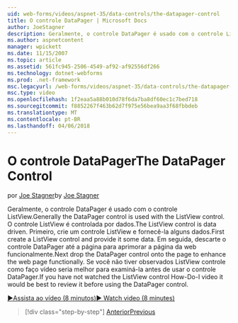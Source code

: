 ```yaml
---
uid: web-forms/videos/aspnet-35/data-controls/the-datapager-control
title: O controle DataPager | Microsoft Docs
author: JoeStagner
description: Geralmente, o controle DataPager é usado com o controle ListView. O controle ListView é controlada por dados. Primeiro, crie um controle ListView e fornecê-lo algumas d...
ms.author: aspnetcontent
manager: wpickett
ms.date: 11/15/2007
ms.topic: article
ms.assetid: 561fc945-2506-4549-af92-af92556df266
ms.technology: dotnet-webforms
ms.prod: .net-framework
msc.legacyurl: /web-forms/videos/aspnet-35/data-controls/the-datapager-control
msc.type: video
ms.openlocfilehash: 1f2eaa5a88b010d78f6da7ba8df60ec1c7bed718
ms.sourcegitcommit: f8852267f463b62d7f975e56bea9aa3f68fbbdeb
ms.translationtype: MT
ms.contentlocale: pt-BR
ms.lasthandoff: 04/06/2018
---
```

<a name="the-datapager-control"></a><span data-ttu-id="064f4-105">O controle DataPager</span><span class="sxs-lookup"><span data-stu-id="064f4-105">The DataPager Control</span></span>
====================
<span data-ttu-id="064f4-106">por [Joe Stagner](https://github.com/JoeStagner)</span><span class="sxs-lookup"><span data-stu-id="064f4-106">by [Joe Stagner](https://github.com/JoeStagner)</span></span>

<span data-ttu-id="064f4-107">Geralmente, o controle DataPager é usado com o controle ListView.</span><span class="sxs-lookup"><span data-stu-id="064f4-107">Generally the DataPager control is used with the ListView control.</span></span> <span data-ttu-id="064f4-108">O controle ListView é controlada por dados.</span><span class="sxs-lookup"><span data-stu-id="064f4-108">The ListView control is data driven.</span></span> <span data-ttu-id="064f4-109">Primeiro, crie um controle ListView e fornecê-la alguns dados.</span><span class="sxs-lookup"><span data-stu-id="064f4-109">First create a ListView control and provide it some data.</span></span> <span data-ttu-id="064f4-110">Em seguida, descarte o controle DataPager até a página para aprimorar a página da web funcionalmente.</span><span class="sxs-lookup"><span data-stu-id="064f4-110">Next drop the DataPager control onto the page to enhance the web page functionally.</span></span> <span data-ttu-id="064f4-111">Se você não tiver observados ListView controle como faço vídeo seria melhor para examiná-la antes de usar o controle DataPager.</span><span class="sxs-lookup"><span data-stu-id="064f4-111">If you have not watched the ListView control How-Do-I video it would be best to review it before using the DataPager control.</span></span>

[<span data-ttu-id="064f4-112">&#9654;Assista ao vídeo (8 minutos)</span><span class="sxs-lookup"><span data-stu-id="064f4-112">&#9654; Watch video (8 minutes)</span></span>](https://channel9.msdn.com/Blogs/ASP-NET-Site-Videos/the-datapager-control)

> [!div class="step-by-step"]
> [<span data-ttu-id="064f4-113">Anterior</span><span class="sxs-lookup"><span data-stu-id="064f4-113">Previous</span></span>](the-listview-control.md)
